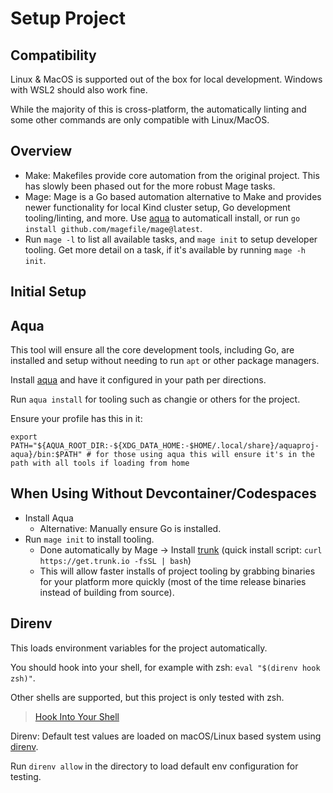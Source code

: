 # Setup Project

## Compatibility

Linux & MacOS is supported out of the box for local development.
Windows with WSL2 should also work fine.

While the majority of this is cross-platform, the automatically linting and some other commands are only compatible with Linux/MacOS.

## Overview

- Make: Makefiles provide core automation from the original project.
  This has slowly been phased out for the more robust Mage tasks.
- Mage: Mage is a Go based automation alternative to Make and provides newer functionality for local Kind cluster setup, Go development tooling/linting, and more.
  Use [aqua](#aqua) to automaticall install, or run `go install github.com/magefile/mage@latest`.
- Run `mage -l` to list all available tasks, and `mage init` to setup developer tooling.
  Get more detail on a task, if it's available by running `mage -h init`.

## Initial Setup

## Aqua

This tool will ensure all the core development tools, including Go, are installed and setup without needing to run `apt` or other package managers.

Install [aqua](https://aquaproj.github.io/docs/tutorial-basics/quick-start#install-aqua) and have it configured in your path per directions.

Run `aqua install` for tooling such as changie or others for the project.

Ensure your profile has this in it:

```shell
export PATH="${AQUA_ROOT_DIR:-${XDG_DATA_HOME:-$HOME/.local/share}/aquaproj-aqua}/bin:$PATH" # for those using aqua this will ensure it's in the path with all tools if loading from home
```

## When Using Without Devcontainer/Codespaces

- Install Aqua
  - Alternative: Manually ensure Go is installed.
- Run `mage init` to install tooling.
  - Done automatically by Mage -> Install [trunk](https://trunk.io/products/check) (quick install script: `curl https://get.trunk.io -fsSL | bash`)
  - This will allow faster installs of project tooling by grabbing binaries for your platform more quickly (most of the time release binaries instead of building from source).

## Direnv

This loads environment variables for the project automatically.

You should hook into your shell, for example with zsh: `eval "$(direnv hook zsh)"`.

Other shells are supported, but this project is only tested with zsh.

> [Hook Into Your Shell](https://direnv.net/docs/hook.html)

Direnv: Default test values are loaded on macOS/Linux based system using [direnv](https://direnv.net/docs/installation.html).

Run `direnv allow` in the directory to load default env configuration for testing.
